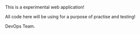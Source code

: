 This is a experimental web application!

All code here will be using for a purpose of practise and testing!

DevOps Team.
